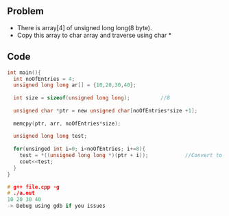 ## Problem
- There is array[4] of unsigned long long(8 byte).
- Copy this array to char array and traverse using char *

## Code
```c
int main(){
  int noOfEntries = 4;
  unsigned long long ar[] = {10,20,30,40};              
  
  int size = sizeof(unsigned long long);          //8
  
  unsigned char *ptr = new unsigned char[noOfEntries*size +1];
  
  memcpy(ptr, arr, noOfEntries*size);
  
  unsigned long long test;
  
  for(unsinged int i=0; i<noOfEntries; i+=8){
    test = *((unsigned long long *)(ptr + i));            //Convert to long ptr 1st then to long int
    cout<<test;
  }
}

# g++ file.cpp -g
# ./a.out
10 20 30 40
-> Debug using gdb if you issues
```
